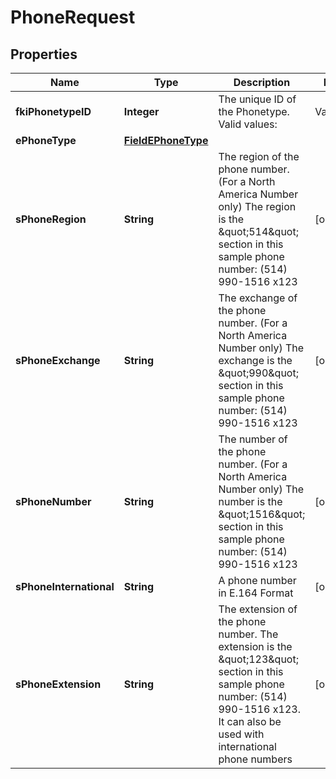 

# PhoneRequest

## Properties

Name | Type | Description | Notes
------------ | ------------- | ------------- | -------------
**fkiPhonetypeID** | **Integer** | The unique ID of the Phonetype.  Valid values:  |Value|Description| |-|-| |1|Office| |2|Home| |3|Mobile| |4|Fax| |5|Pager| |6|Toll Free| | 
**ePhoneType** | [**FieldEPhoneType**](FieldEPhoneType.md) |  | 
**sPhoneRegion** | **String** | The region of the phone number. (For a North America Number only)  The region is the \&quot;514\&quot; section in this sample phone number: (514) 990-1516 x123 |  [optional]
**sPhoneExchange** | **String** | The exchange of the phone number. (For a North America Number only)  The exchange is the \&quot;990\&quot; section in this sample phone number: (514) 990-1516 x123 |  [optional]
**sPhoneNumber** | **String** | The number of the phone number. (For a North America Number only)  The number is the \&quot;1516\&quot; section in this sample phone number: (514) 990-1516 x123 |  [optional]
**sPhoneInternational** | **String** | A phone number in E.164 Format |  [optional]
**sPhoneExtension** | **String** | The extension of the phone number.  The extension is the \&quot;123\&quot; section in this sample phone number: (514) 990-1516 x123.  It can also be used with international phone numbers |  [optional]




